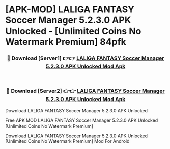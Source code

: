 # [APK-MOD] LALIGA FANTASY  Soccer Manager 5.2.3.0 APK Unlocked - [Unlimited Coins No Watermark Premium] 84pfk



<div align="center">
<h3>🔴 Download [Server1] 👉👉 <a href="https://momento.my/?title=LALIGA_FANTASY__Soccer_Manager_5.2.3.0_APK_Unlocked">LALIGA FANTASY  Soccer Manager 5.2.3.0 APK Unlocked Mod Apk</a></h3><br>

<h3>🔴 Download [Server2] 👉👉 <a href="https://momento.my/?title=LALIGA_FANTASY__Soccer_Manager_5.2.3.0_APK_Unlocked">LALIGA FANTASY  Soccer Manager 5.2.3.0 APK Unlocked Mod Apk</a></h3>
</div>



Download LALIGA FANTASY  Soccer Manager 5.2.3.0 APK Unlocked 

Free APK MOD LALIGA FANTASY  Soccer Manager 5.2.3.0 APK Unlocked [Unlimited Coins No Watermark Premium]

Download LALIGA FANTASY  Soccer Manager 5.2.3.0 APK Unlocked [Unlimited Coins No Watermark Premium] Mod For Android
